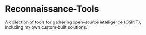 # Reconnaissance-Tools
A collection of tools for gathering open-source intelligence (OSINT), including my own custom-built solutions.
